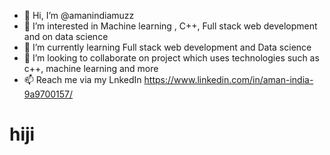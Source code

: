 - 👋 Hi, I’m @amanindiamuzz
- 👀 I’m interested in Machine learning , C++, Full stack web development and on data science 
- 🌱 I’m currently learning Full stack web development and Data science
- 💞️ I’m looking to collaborate on project which uses technologies such as c++, machine learning and more 
- 📫 Reach me via my LnkedIn https://www.linkedin.com/in/aman-india-9a9700157/

<html>
  <h1>hiji</h1>
  </html>

<!---
amanindiamuzz/amanindiamuzz is a ✨ special ✨ repository because its `README.md` (this file) appears on your GitHub profile.
You can click the Preview link to take a look at your changes.
--->
